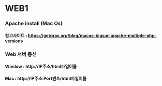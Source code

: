 # WEB1
### Apache install (Mac Os)
#### 참고사이트 : https://getgrav.org/blog/macos-bigsur-apache-multiple-php-versions

### Web 서버 통신
#### Window : http://IP주소/html파일이름
#### Mac : http://IP주소:Port번호/html파일이름
